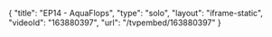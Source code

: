 {
    "title": "EP14 - AquaFlops",
    "type": "solo",
    "layout": "iframe-static",
    "videoId": "163880397",
    "url": "\/tvpembed\/163880397"
}